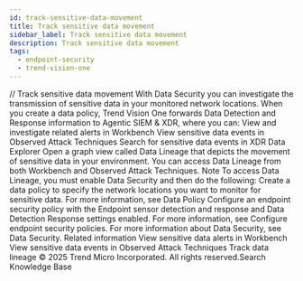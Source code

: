 ```yaml
---
id: track-sensitive-data-movement
title: Track sensitive data movement
sidebar_label: Track sensitive data movement
description: Track sensitive data movement
tags:
  - endpoint-security
  - trend-vision-one
---
```


/*<![CDATA[*/ $('#title').html($('meta[name=map-description]').attr('content')); /*]]>*/ Track sensitive data movement With Data Security you can investigate the transmission of sensitive data in your monitored network locations. When you create a data policy, Trend Vision One forwards Data Detection and Response information to Agentic SIEM & XDR, where you can: View and investigate related alerts in Workbench View sensitive data events in Observed Attack Techniques Search for sensitive data events in XDR Data Explorer Open a graph view called Data Lineage that depicts the movement of sensitive data in your environment. You can access Data Lineage from both Workbench and Observed Attack Techniques. Note To access Data Lineage, you must enable Data Security and then do the following: Create a data policy to specify the network locations you want to monitor for sensitive data. For more information, see Data Policy Configure an endpoint security policy with the Endpoint sensor detection and response and Data Detection Response settings enabled. For more information, see Configure endpoint security policies. For more information about Data Security, see Data Security. Related information View sensitive data alerts in Workbench View sensitive data events in Observed Attack Techniques Track data lineage © 2025 Trend Micro Incorporated. All rights reserved.Search Knowledge Base